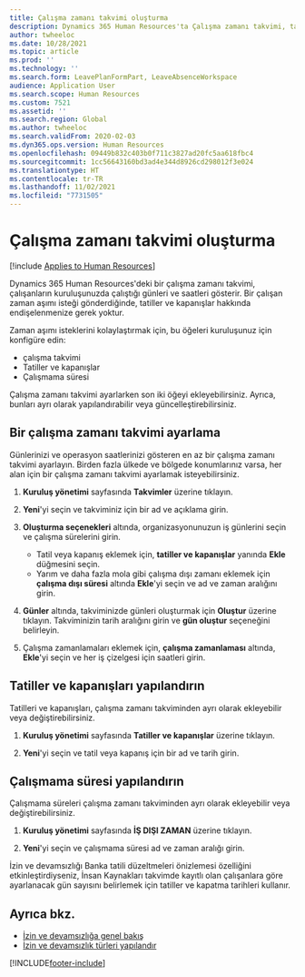 ```yaml
---
title: Çalışma zamanı takvimi oluşturma
description: Dynamics 365 Human Resources'ta Çalışma zamanı takvimi, tatiller ve çalışma dışı zamanları tanımlayın .
author: twheeloc
ms.date: 10/28/2021
ms.topic: article
ms.prod: ''
ms.technology: ''
ms.search.form: LeavePlanFormPart, LeaveAbsenceWorkspace
audience: Application User
ms.search.scope: Human Resources
ms.custom: 7521
ms.assetid: ''
ms.search.region: Global
ms.author: twheeloc
ms.search.validFrom: 2020-02-03
ms.dyn365.ops.version: Human Resources
ms.openlocfilehash: 09449b832c403b0f711c3827ad20fc5aa618fbc4
ms.sourcegitcommit: 1cc56643160bd3ad4e344d8926cd298012f3e024
ms.translationtype: HT
ms.contentlocale: tr-TR
ms.lasthandoff: 11/02/2021
ms.locfileid: "7731505"
---
```

# <a name="create-a-working-time-calendar"></a>Çalışma zamanı takvimi oluşturma

[!include [Applies to Human Resources](../includes/applies-to-hr.md)]

Dynamics 365 Human Resources'deki bir çalışma zamanı takvimi, çalışanların kuruluşunuzda çalıştığı günleri ve saatleri gösterir. Bir çalışan zaman aşımı isteği gönderdiğinde, tatiller ve kapanışlar hakkında endişelenmenize gerek yoktur.

Zaman aşımı isteklerini kolaylaştırmak için, bu öğeleri kuruluşunuz için konfigüre edin:

- çalışma takvimi
- Tatiller ve kapanışlar
- Çalışmama süresi

Çalışma zamanı takvimi ayarlarken son iki öğeyi ekleyebilirsiniz. Ayrıca, bunları ayrı olarak yapılandırabilir veya güncelleştirebilirsiniz.

## <a name="set-up-a-working-time-calendar"></a>Bir çalışma zamanı takvimi ayarlama

Günlerinizi ve operasyon saatlerinizi gösteren en az bir çalışma zamanı takvimi ayarlayın. Birden fazla ülkede ve bölgede konumlarınız varsa, her alan için bir çalışma zamanı takvimi ayarlamak isteyebilirsiniz.

1. **Kuruluş yönetimi** sayfasında **Takvimler** üzerine tıklayın.

2. **Yeni**'yi seçin ve takviminiz için bir ad ve açıklama girin.

3. **Oluşturma seçenekleri** altında, organizasyonunuzun iş günlerini seçin ve çalışma sürelerini girin. 
   - Tatil veya kapanış eklemek için, **tatiller ve kapanışlar** yanında **Ekle** düğmesini seçin.
   - Yarım ve daha fazla mola gibi çalışma dışı zamanı eklemek için **çalışma dışı süresi** altında **Ekle**'yi seçin ve ad ve zaman aralığını girin.

4. **Günler** altında, takviminizde günleri oluşturmak için **Oluştur** üzerine tıklayın. Takviminizin tarih aralığını girin ve **gün oluştur** seçeneğini belirleyin.

5. Çalışma zamanlamaları eklemek için, **çalışma zamanlaması** altında, **Ekle**'yi seçin ve her iş çizelgesi için saatleri girin.

## <a name="configure-holidays-and-closures"></a>Tatiller ve kapanışları yapılandırın

Tatilleri ve kapanışları, çalışma zamanı takviminden ayrı olarak ekleyebilir veya değiştirebilirsiniz.

1. **Kuruluş yönetimi** sayfasında **Tatiller ve kapanışlar** üzerine tıklayın.

2. **Yeni**'yi seçin ve tatil veya kapanış için bir ad ve tarih girin.

## <a name="configure-non-work-time"></a>Çalışmama süresi yapılandırın

Çalışmama süreleri çalışma zamanı takviminden ayrı olarak ekleyebilir veya değiştirebilirsiniz.

1. **Kuruluş yönetimi** sayfasında **İŞ DIŞI ZAMAN** üzerine tıklayın.

2. **Yeni**'yi seçin ve çalışmama süresi ad ve zaman aralığı girin.

İzin ve devamsızlığı Banka tatili düzeltmeleri önizlemesi özelliğini etkinleştirdiyseniz, İnsan Kaynakları takvimde kayıtlı olan çalışanlara göre ayarlanacak gün sayısını belirlemek için tatiller ve kapatma tarihleri kullanır.

## <a name="see-also"></a>Ayrıca bkz.

- [İzin ve devamsızlığa genel bakış](hr-leave-and-absence-overview.md)
- [İzin ve devamsızlık türleri yapılandır](hr-leave-and-absence-types.md)


[!INCLUDE[footer-include](../includes/footer-banner.md)]
